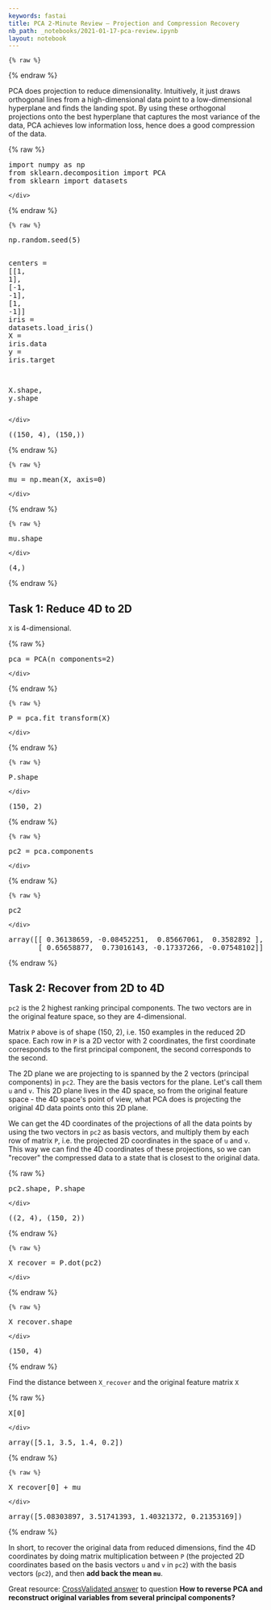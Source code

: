 ```yaml
---
keywords: fastai
title: PCA 2-Minute Review – Projection and Compression Recovery
nb_path: _notebooks/2021-01-17-pca-review.ipynb
layout: notebook
---
```


<!--
#################################################
### THIS FILE WAS AUTOGENERATED! DO NOT EDIT! ###
#################################################
# file to edit: _notebooks/2021-01-17-pca-review.ipynb
-->

<div class="container" id="notebook-container">
        
    {% raw %}
    
<div class="cell border-box-sizing code_cell rendered">

</div>
    {% endraw %}

<div class="cell border-box-sizing text_cell rendered"><div class="inner_cell">
<div class="text_cell_render border-box-sizing rendered_html">
<p>PCA does projection to reduce dimensionality. Intuitively, it just draws orthogonal lines from a high-dimensional data point to a low-dimensional hyperplane and finds the landing spot. By using these orthogonal projections onto the best hyperplane that captures the most variance of the data, PCA achieves low information loss, hence does a good compression of the data.</p>

</div>
</div>
</div>
    {% raw %}
    
<div class="cell border-box-sizing code_cell rendered">
<div class="input">

<div class="inner_cell">
    <div class="input_area">
<div class=" highlight hl-ipython3"><pre><span></span><span class="kn">import</span> <span class="nn">numpy</span> <span class="k">as</span> <span class="nn">np</span>
<span class="kn">from</span> <span class="nn">sklearn.decomposition</span> <span class="kn">import</span> <span class="n">PCA</span>
<span class="kn">from</span> <span class="nn">sklearn</span> <span class="kn">import</span> <span class="n">datasets</span>
</pre></div>

    </div>
</div>
</div>

</div>
    {% endraw %}

    {% raw %}
    
<div class="cell border-box-sizing code_cell rendered">
<div class="input">

<div class="inner_cell">
    <div class="input_area">
<div class=" highlight hl-ipython3"><pre><span></span><span class="n">np</span><span class="o">.</span><span class="n">random</span><span class="o">.</span><span class="n">seed</span><span class="p">(</span><span class="mi">5</span><span class="p">)</span>

<span class="n">centers</span> <span class="o">=</span> <span class="p">[[</span><span class="mi">1</span><span class="p">,</span> <span class="mi">1</span><span class="p">],</span> <span class="p">[</span><span class="o">-</span><span class="mi">1</span><span class="p">,</span> <span class="o">-</span><span class="mi">1</span><span class="p">],</span> <span class="p">[</span><span class="mi">1</span><span class="p">,</span> <span class="o">-</span><span class="mi">1</span><span class="p">]]</span>
<span class="n">iris</span> <span class="o">=</span> <span class="n">datasets</span><span class="o">.</span><span class="n">load_iris</span><span class="p">()</span>
<span class="n">X</span> <span class="o">=</span> <span class="n">iris</span><span class="o">.</span><span class="n">data</span>
<span class="n">y</span> <span class="o">=</span> <span class="n">iris</span><span class="o">.</span><span class="n">target</span>

<span class="n">X</span><span class="o">.</span><span class="n">shape</span><span class="p">,</span> <span class="n">y</span><span class="o">.</span><span class="n">shape</span>
</pre></div>

    </div>
</div>
</div>

<div class="output_wrapper">
<div class="output">

<div class="output_area">



<div class="output_text output_subarea output_execute_result">
<pre>((150, 4), (150,))</pre>
</div>

</div>

</div>
</div>

</div>
    {% endraw %}

    {% raw %}
    
<div class="cell border-box-sizing code_cell rendered">
<div class="input">

<div class="inner_cell">
    <div class="input_area">
<div class=" highlight hl-ipython3"><pre><span></span><span class="n">mu</span> <span class="o">=</span> <span class="n">np</span><span class="o">.</span><span class="n">mean</span><span class="p">(</span><span class="n">X</span><span class="p">,</span> <span class="n">axis</span><span class="o">=</span><span class="mi">0</span><span class="p">)</span>
</pre></div>

    </div>
</div>
</div>

</div>
    {% endraw %}

    {% raw %}
    
<div class="cell border-box-sizing code_cell rendered">
<div class="input">

<div class="inner_cell">
    <div class="input_area">
<div class=" highlight hl-ipython3"><pre><span></span><span class="n">mu</span><span class="o">.</span><span class="n">shape</span>
</pre></div>

    </div>
</div>
</div>

<div class="output_wrapper">
<div class="output">

<div class="output_area">



<div class="output_text output_subarea output_execute_result">
<pre>(4,)</pre>
</div>

</div>

</div>
</div>

</div>
    {% endraw %}

<div class="cell border-box-sizing text_cell rendered"><div class="inner_cell">
<div class="text_cell_render border-box-sizing rendered_html">
<h2 id="Task-1:-Reduce-4D-to-2D">Task 1: Reduce 4D to 2D<a class="anchor-link" href="#Task-1:-Reduce-4D-to-2D"> </a></h2><p><code>X</code> is 4-dimensional.</p>

</div>
</div>
</div>
    {% raw %}
    
<div class="cell border-box-sizing code_cell rendered">
<div class="input">

<div class="inner_cell">
    <div class="input_area">
<div class=" highlight hl-ipython3"><pre><span></span><span class="n">pca</span> <span class="o">=</span> <span class="n">PCA</span><span class="p">(</span><span class="n">n_components</span><span class="o">=</span><span class="mi">2</span><span class="p">)</span>
</pre></div>

    </div>
</div>
</div>

</div>
    {% endraw %}

    {% raw %}
    
<div class="cell border-box-sizing code_cell rendered">
<div class="input">

<div class="inner_cell">
    <div class="input_area">
<div class=" highlight hl-ipython3"><pre><span></span><span class="n">P</span> <span class="o">=</span> <span class="n">pca</span><span class="o">.</span><span class="n">fit_transform</span><span class="p">(</span><span class="n">X</span><span class="p">)</span>
</pre></div>

    </div>
</div>
</div>

</div>
    {% endraw %}

    {% raw %}
    
<div class="cell border-box-sizing code_cell rendered">
<div class="input">

<div class="inner_cell">
    <div class="input_area">
<div class=" highlight hl-ipython3"><pre><span></span><span class="n">P</span><span class="o">.</span><span class="n">shape</span>
</pre></div>

    </div>
</div>
</div>

<div class="output_wrapper">
<div class="output">

<div class="output_area">



<div class="output_text output_subarea output_execute_result">
<pre>(150, 2)</pre>
</div>

</div>

</div>
</div>

</div>
    {% endraw %}

    {% raw %}
    
<div class="cell border-box-sizing code_cell rendered">
<div class="input">

<div class="inner_cell">
    <div class="input_area">
<div class=" highlight hl-ipython3"><pre><span></span><span class="n">pc2</span> <span class="o">=</span> <span class="n">pca</span><span class="o">.</span><span class="n">components_</span>
</pre></div>

    </div>
</div>
</div>

</div>
    {% endraw %}

    {% raw %}
    
<div class="cell border-box-sizing code_cell rendered">
<div class="input">

<div class="inner_cell">
    <div class="input_area">
<div class=" highlight hl-ipython3"><pre><span></span><span class="n">pc2</span>
</pre></div>

    </div>
</div>
</div>

<div class="output_wrapper">
<div class="output">

<div class="output_area">



<div class="output_text output_subarea output_execute_result">
<pre>array([[ 0.36138659, -0.08452251,  0.85667061,  0.3582892 ],
       [ 0.65658877,  0.73016143, -0.17337266, -0.07548102]])</pre>
</div>

</div>

</div>
</div>

</div>
    {% endraw %}

<div class="cell border-box-sizing text_cell rendered"><div class="inner_cell">
<div class="text_cell_render border-box-sizing rendered_html">
<h2 id="Task-2:-Recover-from-2D-to-4D">Task 2: Recover from 2D to 4D<a class="anchor-link" href="#Task-2:-Recover-from-2D-to-4D"> </a></h2><p><code>pc2</code> is the 2 highest ranking principal components. The two vectors are in the original feature space, so they are 4-dimensional.</p>
<p>Matrix <code>P</code> above is of shape (150, 2), i.e. 150 examples in the reduced 2D space. Each row in <code>P</code> is a 2D vector with 2 coordinates, the first coordinate corresponds to the first principal component, the second corresponds to the second.</p>
<p>The 2D plane we are projecting to is spanned by the 2 vectors (principal components) in <code>pc2</code>. They are the basis vectors for the plane. Let's call them <code>u</code> and <code>v</code>. This 2D plane lives in the 4D space, so from the original feature space - the 4D space's point of view, what PCA does is projecting the original 4D data points onto this 2D plane.</p>
<p>We can get the 4D coordinates of the projections of all the data points by using the two vectors in <code>pc2</code> as basis vectors, and multiply them by each row of matrix <code>P</code>, i.e. the projected 2D coordinates in the space of <code>u</code> and <code>v</code>. This way we can find the 4D coordinates of these projections, so we can "recover" the compressed data to a state that is closest to the original data.</p>

</div>
</div>
</div>
    {% raw %}
    
<div class="cell border-box-sizing code_cell rendered">
<div class="input">

<div class="inner_cell">
    <div class="input_area">
<div class=" highlight hl-ipython3"><pre><span></span><span class="n">pc2</span><span class="o">.</span><span class="n">shape</span><span class="p">,</span> <span class="n">P</span><span class="o">.</span><span class="n">shape</span>
</pre></div>

    </div>
</div>
</div>

<div class="output_wrapper">
<div class="output">

<div class="output_area">



<div class="output_text output_subarea output_execute_result">
<pre>((2, 4), (150, 2))</pre>
</div>

</div>

</div>
</div>

</div>
    {% endraw %}

    {% raw %}
    
<div class="cell border-box-sizing code_cell rendered">
<div class="input">

<div class="inner_cell">
    <div class="input_area">
<div class=" highlight hl-ipython3"><pre><span></span><span class="n">X_recover</span> <span class="o">=</span> <span class="n">P</span><span class="o">.</span><span class="n">dot</span><span class="p">(</span><span class="n">pc2</span><span class="p">)</span>
</pre></div>

    </div>
</div>
</div>

</div>
    {% endraw %}

    {% raw %}
    
<div class="cell border-box-sizing code_cell rendered">
<div class="input">

<div class="inner_cell">
    <div class="input_area">
<div class=" highlight hl-ipython3"><pre><span></span><span class="n">X_recover</span><span class="o">.</span><span class="n">shape</span>
</pre></div>

    </div>
</div>
</div>

<div class="output_wrapper">
<div class="output">

<div class="output_area">



<div class="output_text output_subarea output_execute_result">
<pre>(150, 4)</pre>
</div>

</div>

</div>
</div>

</div>
    {% endraw %}

<div class="cell border-box-sizing text_cell rendered"><div class="inner_cell">
<div class="text_cell_render border-box-sizing rendered_html">
<p>Find the distance between <code>X_recover</code> and the original feature matrix <code>X</code></p>

</div>
</div>
</div>
    {% raw %}
    
<div class="cell border-box-sizing code_cell rendered">
<div class="input">

<div class="inner_cell">
    <div class="input_area">
<div class=" highlight hl-ipython3"><pre><span></span><span class="n">X</span><span class="p">[</span><span class="mi">0</span><span class="p">]</span>
</pre></div>

    </div>
</div>
</div>

<div class="output_wrapper">
<div class="output">

<div class="output_area">



<div class="output_text output_subarea output_execute_result">
<pre>array([5.1, 3.5, 1.4, 0.2])</pre>
</div>

</div>

</div>
</div>

</div>
    {% endraw %}

    {% raw %}
    
<div class="cell border-box-sizing code_cell rendered">
<div class="input">

<div class="inner_cell">
    <div class="input_area">
<div class=" highlight hl-ipython3"><pre><span></span><span class="n">X_recover</span><span class="p">[</span><span class="mi">0</span><span class="p">]</span> <span class="o">+</span> <span class="n">mu</span>
</pre></div>

    </div>
</div>
</div>

<div class="output_wrapper">
<div class="output">

<div class="output_area">



<div class="output_text output_subarea output_execute_result">
<pre>array([5.08303897, 3.51741393, 1.40321372, 0.21353169])</pre>
</div>

</div>

</div>
</div>

</div>
    {% endraw %}

<div class="cell border-box-sizing text_cell rendered"><div class="inner_cell">
<div class="text_cell_render border-box-sizing rendered_html">
<p>In short, to recover the original data from reduced dimensions, find the 4D coordinates by doing matrix multiplication between <code>P</code> (the projected 2D coordinates based on the basis vectors <code>u</code> and <code>v</code> in <code>pc2</code>) with the basis vectors (<code>pc2</code>), and then <strong>add back the mean <code>mu</code></strong>.</p>
<p>Great resource: <a href="https://stats.stackexchange.com/a/229093/43725">CrossValidated answer</a> to question <strong>How to reverse PCA and reconstruct original variables from several principal components?</strong></p>

</div>
</div>
</div>
</div>
 

